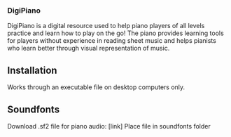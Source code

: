 ### DigiPiano
DigiPiano is a digital resource used to help piano players of all levels practice and learn how to play on the go! The piano provides learning tools for players without experience in reading sheet music and helps pianists who learn better through visual representation of music.

## Installation
Works through an executable file on desktop computers only.

## Soundfonts
Download .sf2 file for piano audio: [link]
Place file in soundfonts folder

